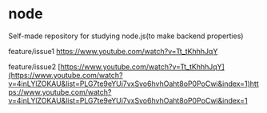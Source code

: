 # node
Self-made repository for studying node.js(to make backend properties)

feature/issue1
https://www.youtube.com/watch?v=Tt_tKhhhJqY

feature/issue2
[https://www.youtube.com/watch?v=Tt_tKhhhJqY](https://www.youtube.com/watch?v=4inLYlZOKAU&list=PLG7te9eYUi7vxSvo6hvhOaht8oP0PoCwi&index=1)https://www.youtube.com/watch?v=4inLYlZOKAU&list=PLG7te9eYUi7vxSvo6hvhOaht8oP0PoCwi&index=1
